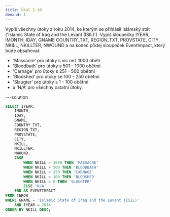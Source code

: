```yaml
---
title: Úkol 2.10
demand: 1
---
```


Vypiš všechny útoky z roku 2014, ke kterým se přihlásil Islámský stát ('Islamic State of Iraq and the Levant (ISIL)'). Vypiš sloupečky IYEAR, IMONTH, IDAY, GNAME COUNTRY_TXT, REGION_TXT, PROVSTATE, CITY, NKILL, NKILLTER, NWOUND a na konec přidej sloupeček EventImpact, který bude obsahovat:

- 'Massacre' pro útoky s víc než 1000 obětí
- 'Bloodbath' pro útoky s 501 - 1000 obětmi
- 'Carnage' pro ůtoky s 251 - 500 obětmi
- 'Blodshed' pro útoky se 100 - 250 obětmi
- 'Slaugter' pro útoky s 1 - 100 obětmi
- a ‘N/A’ pro všechny ostatní útoky.

---solution

```sql
SELECT IYEAR,
    IMONTH,
    IDAY,
    GNAME,
    COUNTRY_TXT,
    REGION_TXT,
    PROVSTATE,
    CITY,
    NKILL,
    NKILLTER,
    NWOUND,
    CASE
        WHEN NKILL > 1000 THEN 'MASSACRE'
        WHEN NKILL > 500 THEN 'BLOODBATH'
        WHEN NKILL > 250 THEN 'CARNAGE'
        WHEN NKILL > 100 THEN 'BLODSHED'
        WHEN NKILL > 0 THEN 'SLAUGTER'
        ELSE 'N/A'
    END AS EVENTIMPACT
FROM TEROR
WHERE GNAME = 'Islamic State of Iraq and the Levant (ISIL)'
    AND IYEAR = 2014
ORDER BY NKILL DESC;
```
